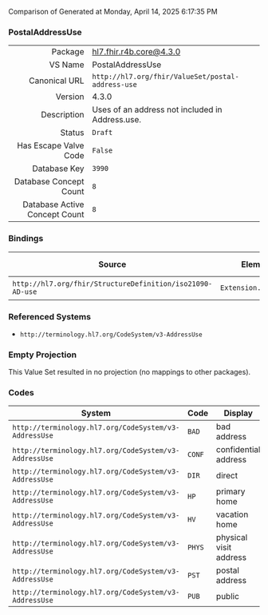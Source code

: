 Comparison of 
Generated at Monday, April 14, 2025 6:17:35 PM

### PostalAddressUse

|      |     |
| ---: | --- |
| Package | hl7.fhir.r4b.core@4.3.0 |
| VS Name | PostalAddressUse |
| Canonical URL | `http://hl7.org/fhir/ValueSet/postal-address-use` |
| Version | 4.3.0 |
| Description | Uses of an address not included in Address.use. |
| Status | `Draft` |
| Has Escape Valve Code | `False` |
| Database Key | `3990` |
| Database Concept Count | `8` |
| Database Active Concept Count | `8` |
### Bindings

| Source | Element | Binding | Strength | Element Short |
| ------ | ------- | ------- | -------- | ------------- |
| `http://hl7.org/fhir/StructureDefinition/iso21090-AD-use` | `Extension.value[x]` | `http://hl7.org/fhir/ValueSet/postal-address-use\|4.3.0` | `Required` | Value of extension |

### Referenced Systems

* `http://terminology.hl7.org/CodeSystem/v3-AddressUse`
### Empty Projection

This Value Set resulted in no projection (no mappings to other packages).

### Codes

| System | Code | Display |
| ------ | ---- | ------- |
| `http://terminology.hl7.org/CodeSystem/v3-AddressUse` | `BAD` | bad address |
| `http://terminology.hl7.org/CodeSystem/v3-AddressUse` | `CONF` | confidential address |
| `http://terminology.hl7.org/CodeSystem/v3-AddressUse` | `DIR` | direct |
| `http://terminology.hl7.org/CodeSystem/v3-AddressUse` | `HP` | primary home |
| `http://terminology.hl7.org/CodeSystem/v3-AddressUse` | `HV` | vacation home |
| `http://terminology.hl7.org/CodeSystem/v3-AddressUse` | `PHYS` | physical visit address |
| `http://terminology.hl7.org/CodeSystem/v3-AddressUse` | `PST` | postal address |
| `http://terminology.hl7.org/CodeSystem/v3-AddressUse` | `PUB` | public |
